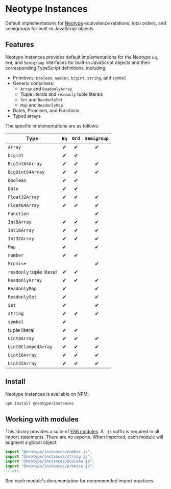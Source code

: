# Neotype Instances

Default implementations for [Neotype] equivalence relations, total orders, and
semigroups for built-in JavaScript objects

## Features

Neotype Instances provides default implementations for the Neotype `Eq`, `Ord`,
and `Semigroup` interfaces for built-in JavaScript objects and their
corresponding TypeScript definitions, including:

-   Primitives: `boolean`, `number`, `bigint`, `string`, and `symbol`
-   Generic containers:
    -   `Array` and `ReadonlyArray`
    -   Tuple literals and `readonly` tuple literals
    -   `Set` and `ReadonlySet`
    -   `Map` and `ReadonlyMap`
-   Dates, Promises, and Functions
-   Typed arrays

The specific implementations are as follows:

| Type                     | `Eq` | `Ord` | `Semigroup` |
| ------------------------ | :--: | :---: | :---------: |
| `Array`                  |  ✔   |   ✔   |      ✔      |
| `bigint`                 |  ✔   |   ✔   |             |
| `BigInt64Array`          |  ✔   |   ✔   |      ✔      |
| `BigUint64Array`         |  ✔   |   ✔   |      ✔      |
| `boolean`                |  ✔   |   ✔   |             |
| `Date`                   |  ✔   |   ✔   |             |
| `Float32Array`           |  ✔   |   ✔   |      ✔      |
| `Float64Array`           |  ✔   |   ✔   |      ✔      |
| `Function`               |      |       |      ✔      |
| `Int8Array`              |  ✔   |   ✔   |      ✔      |
| `Int16Array`             |  ✔   |   ✔   |      ✔      |
| `Int32Array`             |  ✔   |   ✔   |      ✔      |
| `Map`                    |  ✔   |       |      ✔      |
| `number`                 |  ✔   |   ✔   |             |
| `Promise`                |      |       |      ✔      |
| `readonly` tuple literal |  ✔   |   ✔   |             |
| `ReadonlyArray`          |  ✔   |   ✔   |      ✔      |
| `ReadonlyMap`            |  ✔   |       |      ✔      |
| `ReadonlySet`            |  ✔   |       |      ✔      |
| `Set`                    |  ✔   |       |      ✔      |
| `string`                 |  ✔   |   ✔   |      ✔      |
| `symbol`                 |  ✔   |       |             |
| tuple literal            |  ✔   |   ✔   |             |
| `Uint8Array`             |  ✔   |   ✔   |      ✔      |
| `Uint8ClampedArray`      |  ✔   |   ✔   |      ✔      |
| `Uint16Array`            |  ✔   |   ✔   |      ✔      |
| `Uint32Array`            |  ✔   |   ✔   |      ✔      |

## Install

Neotype Instances is available on NPM.

```sh
npm install @neotype/instances
```

## Working with modules

This library provides a suite of [ES6 modules]. A `.js` suffix is required in
all import statements. There are no exports. When imported, each module will
augment a global object.

```ts
import "@neotype/instances/number.js";
import "@neotype/instances/string.js";
import "@neotype/instances/boolean.js";
import "@neotype/instances/promise.js";
// etc.
```

See each module's documentation for recommended import practices.

[neotype]: https://github.com/jm4rtinez/neotype_prelude
[es6 modules]:
    https://exploringjs.com/es6/ch_modules.html#sec_basics-of-es6-modules
